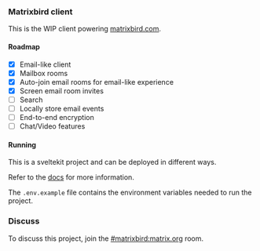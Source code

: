 ### Matrixbird client

This is the WIP client powering [matrixbird.com](https://matrixbird.com).

#### Roadmap

- [x] Email-like client
- [x] Mailbox rooms
- [x] Auto-join email rooms for email-like experience
- [x] Screen email room invites 
- [ ] Search
- [ ] Locally store email events
- [ ] End-to-end encryption
- [ ] Chat/Video features

#### Running

This is a sveltekit project and can be deployed in different ways.

Refer to the [docs](https://svelte.dev/docs/kit/building-your-app) for more information.

The `.env.example` file contains the environment variables needed to run the project.


### Discuss

To discuss this project, join the [#matrixbird:matrix.org](https://matrix.to/#/#matrixbird:matrix.org) room.

